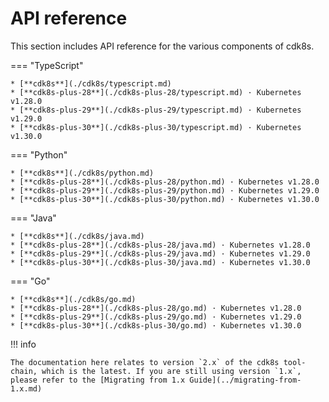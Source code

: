 # API reference

This section includes API reference for the various components of cdk8s.

=== "TypeScript"

    * [**cdk8s**](./cdk8s/typescript.md)
    * [**cdk8s-plus-28**](./cdk8s-plus-28/typescript.md) · Kubernetes v1.28.0
    * [**cdk8s-plus-29**](./cdk8s-plus-29/typescript.md) · Kubernetes v1.29.0
    * [**cdk8s-plus-30**](./cdk8s-plus-30/typescript.md) · Kubernetes v1.30.0

=== "Python"

    * [**cdk8s**](./cdk8s/python.md)
    * [**cdk8s-plus-28**](./cdk8s-plus-28/python.md) · Kubernetes v1.28.0
    * [**cdk8s-plus-29**](./cdk8s-plus-29/python.md) · Kubernetes v1.29.0
    * [**cdk8s-plus-30**](./cdk8s-plus-30/python.md) · Kubernetes v1.30.0

=== "Java"

    * [**cdk8s**](./cdk8s/java.md)
    * [**cdk8s-plus-28**](./cdk8s-plus-28/java.md) · Kubernetes v1.28.0
    * [**cdk8s-plus-29**](./cdk8s-plus-29/java.md) · Kubernetes v1.29.0
    * [**cdk8s-plus-30**](./cdk8s-plus-30/java.md) · Kubernetes v1.30.0

=== "Go"

    * [**cdk8s**](./cdk8s/go.md)
    * [**cdk8s-plus-28**](./cdk8s-plus-28/go.md) · Kubernetes v1.28.0
    * [**cdk8s-plus-29**](./cdk8s-plus-29/go.md) · Kubernetes v1.29.0
    * [**cdk8s-plus-30**](./cdk8s-plus-30/go.md) · Kubernetes v1.30.0

!!! info

    The documentation here relates to version `2.x` of the cdk8s tool-chain, which is the latest. If you are still using version `1.x`, please refer to the [Migrating from 1.x Guide](../migrating-from-1.x.md)
